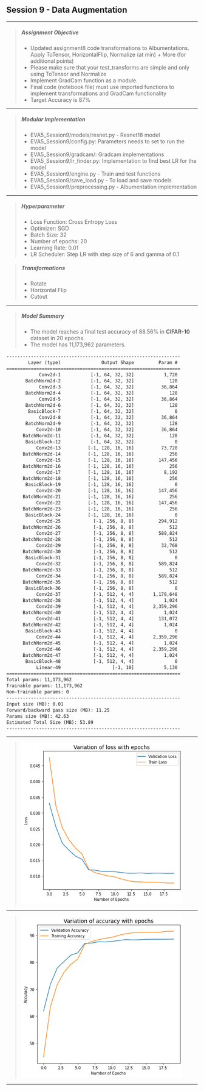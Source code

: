 
## Session 9 - Data Augmentation
***

> ##### Assignment Objective
> * Updated assignment8 code transformations to Albumentations. Apply ToTensor, HorizontalFlip, Normalize (at min) + More (for additional points)
> * Please make sure that your test_transforms are simple and only using ToTensor and Normalize
> * Implement GradCam function as a module.
> * Final code (notebook file) must use imported functions to implement transformations and GradCam functionality
> * Target Accuracy is 87%




***
> ##### Modular Implementation
> * EVA5_Session9/models/resnet.py - Resnet18 model 
> * EVA5_Session9/config.py: Parameters needs to set to run the model
> * EVA5_Session9/gradcam/: Gradcam implementations
> * EVA5_Session9/lr_finder.py: Implementation to find best LR for the model
> * EVA5_Session9/engine.py - Train and test functions
> * EVA5_Session9/save_load.py - To load and save models
> * EVA5_Session9/preprocessing.py - Albumentation implementation 

***

> ##### Hyperparameter
> - Loss Function: Cross Entropy Loss
> - Optimizer: SGD
> - Batch Size: 32
> - Number of epochs: 20
> - Learning Rate: 0.01
> - LR Scheduler: Step LR with step size of 6 and gamma of 0.1







> ##### Transformations
> - Rotate
> - Horizontal Flip
> - Cutout


***
> ##### Model Summary
> * The model reaches a final test accuracy of 88.56% in **CIFAR-10** dataset in 20 epochs.
> * The model has 11,173,962 parameters.


```
----------------------------------------------------------------
        Layer (type)               Output Shape         Param #
================================================================
            Conv2d-1           [-1, 64, 32, 32]           1,728
       BatchNorm2d-2           [-1, 64, 32, 32]             128
            Conv2d-3           [-1, 64, 32, 32]          36,864
       BatchNorm2d-4           [-1, 64, 32, 32]             128
            Conv2d-5           [-1, 64, 32, 32]          36,864
       BatchNorm2d-6           [-1, 64, 32, 32]             128
        BasicBlock-7           [-1, 64, 32, 32]               0
            Conv2d-8           [-1, 64, 32, 32]          36,864
       BatchNorm2d-9           [-1, 64, 32, 32]             128
           Conv2d-10           [-1, 64, 32, 32]          36,864
      BatchNorm2d-11           [-1, 64, 32, 32]             128
       BasicBlock-12           [-1, 64, 32, 32]               0
           Conv2d-13          [-1, 128, 16, 16]          73,728
      BatchNorm2d-14          [-1, 128, 16, 16]             256
           Conv2d-15          [-1, 128, 16, 16]         147,456
      BatchNorm2d-16          [-1, 128, 16, 16]             256
           Conv2d-17          [-1, 128, 16, 16]           8,192
      BatchNorm2d-18          [-1, 128, 16, 16]             256
       BasicBlock-19          [-1, 128, 16, 16]               0
           Conv2d-20          [-1, 128, 16, 16]         147,456
      BatchNorm2d-21          [-1, 128, 16, 16]             256
           Conv2d-22          [-1, 128, 16, 16]         147,456
      BatchNorm2d-23          [-1, 128, 16, 16]             256
       BasicBlock-24          [-1, 128, 16, 16]               0
           Conv2d-25            [-1, 256, 8, 8]         294,912
      BatchNorm2d-26            [-1, 256, 8, 8]             512
           Conv2d-27            [-1, 256, 8, 8]         589,824
      BatchNorm2d-28            [-1, 256, 8, 8]             512
           Conv2d-29            [-1, 256, 8, 8]          32,768
      BatchNorm2d-30            [-1, 256, 8, 8]             512
       BasicBlock-31            [-1, 256, 8, 8]               0
           Conv2d-32            [-1, 256, 8, 8]         589,824
      BatchNorm2d-33            [-1, 256, 8, 8]             512
           Conv2d-34            [-1, 256, 8, 8]         589,824
      BatchNorm2d-35            [-1, 256, 8, 8]             512
       BasicBlock-36            [-1, 256, 8, 8]               0
           Conv2d-37            [-1, 512, 4, 4]       1,179,648
      BatchNorm2d-38            [-1, 512, 4, 4]           1,024
           Conv2d-39            [-1, 512, 4, 4]       2,359,296
      BatchNorm2d-40            [-1, 512, 4, 4]           1,024
           Conv2d-41            [-1, 512, 4, 4]         131,072
      BatchNorm2d-42            [-1, 512, 4, 4]           1,024
       BasicBlock-43            [-1, 512, 4, 4]               0
           Conv2d-44            [-1, 512, 4, 4]       2,359,296
      BatchNorm2d-45            [-1, 512, 4, 4]           1,024
           Conv2d-46            [-1, 512, 4, 4]       2,359,296
      BatchNorm2d-47            [-1, 512, 4, 4]           1,024
       BasicBlock-48            [-1, 512, 4, 4]               0
           Linear-49                   [-1, 10]           5,130
================================================================
Total params: 11,173,962
Trainable params: 11,173,962
Non-trainable params: 0
----------------------------------------------------------------
Input size (MB): 0.01
Forward/backward pass size (MB): 11.25
Params size (MB): 42.63
Estimated Total Size (MB): 53.89
----------------------------------------------------------------
```
***

> ![My Image](https://github.com/hardayaleva5/EVA5_Phase1_Assignment/blob/master/Session_9/Validation_Loss_Graph.png)
***


> ![My Image](https://github.com/hardayaleva5/EVA5_Phase1_Assignment/blob/master/Session_9/Validation_Accuracy_Graph.png)

***
